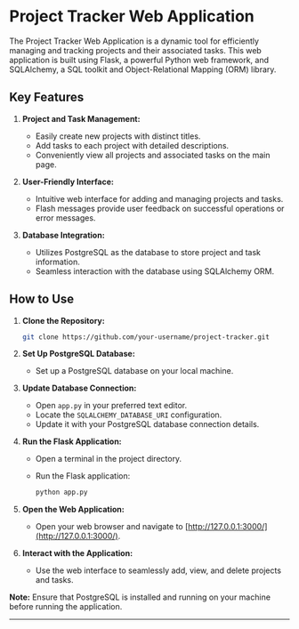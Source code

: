 # Project Tracker Web Application

The Project Tracker Web Application is a dynamic tool for efficiently managing and tracking projects and their associated tasks. This web application is built using Flask, a powerful Python web framework, and SQLAlchemy, a SQL toolkit and Object-Relational Mapping (ORM) library.

## Key Features

1. **Project and Task Management:**
   - Easily create new projects with distinct titles.
   - Add tasks to each project with detailed descriptions.
   - Conveniently view all projects and associated tasks on the main page.

2. **User-Friendly Interface:**
   - Intuitive web interface for adding and managing projects and tasks.
   - Flash messages provide user feedback on successful operations or error messages.

3. **Database Integration:**
   - Utilizes PostgreSQL as the database to store project and task information.
   - Seamless interaction with the database using SQLAlchemy ORM.

## How to Use

1. **Clone the Repository:**

    ```bash
    git clone https://github.com/your-username/project-tracker.git
    ```

2. **Set Up PostgreSQL Database:**

    - Set up a PostgreSQL database on your local machine.

3. **Update Database Connection:**

    - Open `app.py` in your preferred text editor.
    - Locate the `SQLALCHEMY_DATABASE_URI` configuration.
    - Update it with your PostgreSQL database connection details.

4. **Run the Flask Application:**

    - Open a terminal in the project directory.
    - Run the Flask application:

        ```bash
        python app.py
        ```

5. **Open the Web Application:**

    - Open your web browser and navigate to [http://127.0.0.1:3000/](http://127.0.0.1:3000/).

6. **Interact with the Application:**

    - Use the web interface to seamlessly add, view, and delete projects and tasks.

**Note:** Ensure that PostgreSQL is installed and running on your machine before running the application.

---
